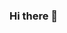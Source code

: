 ### Hi there 👋

<!--
**arthurarabelo/arthurarabelo** is a ✨ _special_ ✨ repository because its `README.md` (this file) appears on your GitHub profile.

- 🔭 I’m currently studying Information Systems at UFMG
- 🌱 I’m currently learning C/C++
- 👯 I’m looking to become a great developer
- 📫 How to reach me: arthurrabelo2015@hotmail.com
